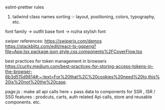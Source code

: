 <!-- SOP -->

eslint-prettier rules

1. tailwind class names sorting :- layout, positioning, colors, typography, etc.

font family
-> outfit base font
-> rozha stylish font

swiper references:
https://swiperjs.com/demos
https://stackblitz.com/edit/react-ts-ggpeng?file=App.tsx,package.json,style.css,components%2FCoverFlow.tsx

best practices for token management in browsers
https://curity.medium.com/best-practices-for-storing-access-tokens-in-the-browser-6b3d515d9814#:~:text=For%20that%2C%20cookies%20need%20to,this%20is%20not%20the%20case.

<!-- Maintain folder structure -->

page.js : make all api calls here + pass data to components for SSR , ISR / SSG
features : prodcuts, carts, auth related Api calls, store and reusable components. etc.
